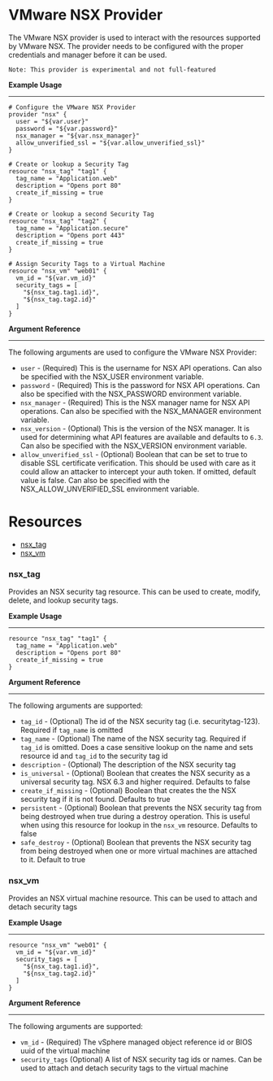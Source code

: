 # VMware NSX Provider

The VMware NSX provider is used to interact with the resources supported by VMware NSX. The provider needs to be configured with the proper credentials and manager before it can be used.

```
Note: This provider is experimental and not full-featured
```

**Example Usage**

---

```
# Configure the VMware NSX Provider
provider "nsx" {
  user = "${var.user}"
  password = "${var.password}"
  nsx_manager = "${var.nsx_manager}"
  allow_unverified_ssl = "${var.allow_unverified_ssl}"
}

# Create or lookup a Security Tag
resource "nsx_tag" "tag1" {
  tag_name = "Application.web"
  description = "Opens port 80"
  create_if_missing = true
}

# Create or lookup a second Security Tag
resource "nsx_tag" "tag2" {
  tag_name = "Application.secure"
  description = "Opens port 443"
  create_if_missing = true
}

# Assign Security Tags to a Virtual Machine
resource "nsx_vm" "web01" {
  vm_id = "${var.vm_id}"
  security_tags = [
    "${nsx_tag.tag1.id}",
    "${nsx_tag.tag2.id}"
  ]
}
```

**Argument Reference**

---

The following arguments are used to configure the VMware NSX Provider:

* `user` - (Required) This is the username for NSX API operations. Can also be specified with the NSX_USER environment variable.
* `password` - (Required) This is the password for NSX API operations. Can also be specified with the NSX_PASSWORD environment variable.
* `nsx_manager` - (Required) This is the NSX manager name for NSX API operations. Can also be specified with the NSX_MANAGER environment variable.
* `nsx_version` - (Optional) This is the version of the NSX manager. It is used for determining what API features are available and defaults to `6.3`. Can also be specified with the NSX_VERSION environment variable.
* `allow_unverified_ssl` - (Optional) Boolean that can be set to true to disable SSL certificate verification. This should be used with care as it could allow an attacker to intercept your auth token. If omitted, default value is false. Can also be specified with the NSX_ALLOW_UNVERIFIED_SSL environment variable.

# Resources

* [nsx_tag](#nsx_tag)
* [nsx_vm](#nsx_vm)

### nsx_tag

Provides an NSX security tag resource. This can be used to create, modify, delete, and lookup security tags.

**Example Usage**

---

```
resource "nsx_tag" "tag1" {
  tag_name = "Application.web"
  description = "Opens port 80"
  create_if_missing = true
}
```

**Argument Reference**

---

The following arguments are supported:

* `tag_id` - (Optional) The id of the NSX security tag (i.e. securitytag-123). Required if `tag_name` is omitted
* `tag_name` - (Optional) The name of the NSX security tag. Required if `tag_id` is omitted. Does a case sensitive lookup on the name and sets resource id and `tag_id` to the security tag id
* `description` - (Optional) The description of the NSX security tag
* `is_universal` - (Optional) Boolean that creates the NSX security as a universal security tag. NSX 6.3 and higher required. Defaults to false
* `create_if_missing` - (Optional) Boolean that creates the the NSX security tag if it is not found. Defaults to true
* `persistent` - (Optional) Boolean that prevents the NSX security tag from being destroyed when true during a destroy operation. This is useful when using this resource for lookup in the `nsx_vm` resource. Defaults to false
* `safe_destroy` - (Optional) Boolean that prevents the NSX security tag from being destroyed when one or more virtual machines are attached to it. Default to true

### nsx_vm

Provides an NSX virtual machine resource. This can be used to attach and detach security tags

**Example Usage**

---

```
resource "nsx_vm" "web01" {
  vm_id = "${var.vm_id}"
  security_tags = [
    "${nsx_tag.tag1.id}",
    "${nsx_tag.tag2.id}"
  ]
}
```

**Argument Reference**

---

The following arguments are supported:

* `vm_id` - (Required) The vSphere managed object reference id or BIOS uuid of the virtual machine
* `security_tags` (Optional) A list of NSX security tag ids or names. Can be used to attach and detach security tags to the virtual machine
